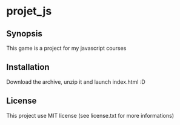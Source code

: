 # projet_js

## Synopsis

This game is a project for my javascript courses

## Installation

Download the archive, unzip it and launch index.html :D

## License

This project use MIT license (see license.txt for more informations)
